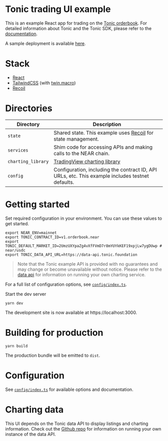 [tonic-main-site]: https://tonic.foundation
[app-demo]: https://app.tonic.foundation
[data-api-repo]: https://github.com/tonic-foundation/data-api
[indexer-repo]: https://github.com/tonic-foundation/tonic-indexer
[tonic-docs]: https://docs.tonic.foundation
[tailwind]: https://tailwindcss.com/
[twin.macro]: https://github.com/ben-rogerson/twin.macro
[react]: https://reactjs.org
[recoil]: https://recoiljs.org/docs/introduction/motivation
[tv-chart]: https://www.tradingview.com/HTML5-stock-forex-bitcoin-charting-library/?feature=technical-analysis-charts

# Tonic trading UI example

This is an example React app for trading on the [Tonic
orderbook][tonic-main-site]. For detailed information about Tonic and the Tonic
SDK, please refer to the [documentation][tonic-docs].

A sample deployment is available [here][app-demo].

# Stack

- [React][react]
- [TailwindCSS][tailwind] (with [twin.macro][twin.macro])
- [Recoil][recoil]

# Directories

| Directory          | Description                                                                                      |
| ------------------ | ------------------------------------------------------------------------------------------------ |
| `state`            | Shared state. This example uses [Recoil][recoil] for state management.                           |
| `services`         | Shim code for accessing APIs and making calls to the NEAR chain.                                 |
| `charting_library` | [TradingView charting library][tv-chart]                                                         |
| `config`           | Configuration, including the contract ID, API URLs, etc. This example includes testnet defaults. |

# Getting started

Set required configuration in your environment. You can use these values to get
started.

```
export NEAR_ENV=mainnet
export TONIC_CONTRACT_ID=v1.orderbook.near
export TONIC_DEFAULT_MARKET_ID=2UmzUXYpaZg4vXfFVmD7r8mYUYkKEF19xpjLw7ygDUwp # near/usdc
export TONIC_DATA_API_URL=https://data-api.tonic.foundation
```

> Note that the Tonic example API is provided with no guarantees and may change or
> become unavailable without notice. Please refer to the [data api][data-api-repo]
> for information on running your own charting service.

For a full list of configuration options, see [`config/index.ts`](./config/index.ts).

Start the dev server

```
yarn dev
```

The development site is now available at https://localhost:3000.

# Building for production

```
yarn build
```

The production bundle will be emitted to `dist`.

# Configuration

See [`config/index.ts`](./config/index.ts) for available options and documentation.

# Charting data

This UI depends on the Tonic data API to display listings and charting
information. Check out the [Github repo][data-api-repo] for information on
running your own instance of the data API.
